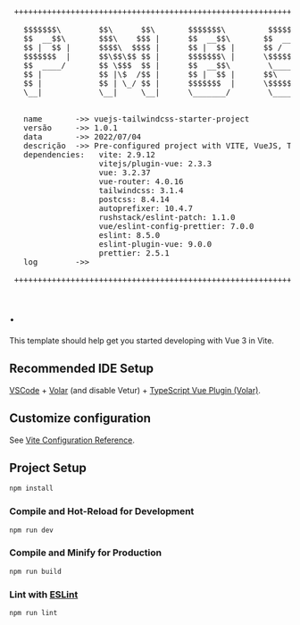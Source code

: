  <pre>
 ++++++++++++++++++++++++++++++++++++++++++++++++++++++++++++++++++++++++++++++++

   $$$$$$$\        $$\      $$\       $$$$$$$\         $$$$$$\  
   $$  __$$\       $$$\    $$$ |      $$  __$$\       $$  __$$\ 
   $$ |  $$ |      $$$$\  $$$$ |      $$ |  $$ |      $$ /  \__|
   $$$$$$$  |      $$\$$\$$ $$ |      $$$$$$$\ |      \$$$$$$\  
   $$  ____/       $$ \$$$  $$ |      $$  __$$\        \____$$\ 
   $$ |            $$ |\$  /$$ |      $$ |  $$ |      $$\   $$ |
   $$ |            $$ | \_/ $$ |      $$$$$$$  |      \$$$$$$  |
   \__|            \__|     \__|      \_______/        \______/ 
                                                                                                                   
                                                                                                                
   name       ->> vuejs-tailwindcss-starter-project
   versão     ->> 1.0.1
   data       ->> 2022/07/04
   descrição  ->> Pre-configured project with VITE, VueJS, Tailwindcss, Postcss e Autoprefixer. Added - base: '' - to vite.config.js
   dependencies:   vite: 2.9.12
                   vitejs/plugin-vue: 2.3.3
                   vue: 3.2.37
                   vue-router: 4.0.16
                   tailwindcss: 3.1.4
                   postcss: 8.4.14
                   autoprefixer: 10.4.7
                   rushstack/eslint-patch: 1.1.0
                   vue/eslint-config-prettier: 7.0.0
                   eslint: 8.5.0
                   eslint-plugin-vue: 9.0.0
                   prettier: 2.5.1
   log        ->>

 ++++++++++++++++++++++++++++++++++++++++++++++++++++++++++++++++++++++++++++++++ 
</pre>

# .

This template should help get you started developing with Vue 3 in Vite.

## Recommended IDE Setup

[VSCode](https://code.visualstudio.com/) + [Volar](https://marketplace.visualstudio.com/items?itemName=Vue.volar) (and disable Vetur) + [TypeScript Vue Plugin (Volar)](https://marketplace.visualstudio.com/items?itemName=Vue.vscode-typescript-vue-plugin).

## Customize configuration

See [Vite Configuration Reference](https://vitejs.dev/config/).

## Project Setup

```sh
npm install
```

### Compile and Hot-Reload for Development

```sh
npm run dev
```

### Compile and Minify for Production

```sh
npm run build
```

### Lint with [ESLint](https://eslint.org/)

```sh
npm run lint
```
    